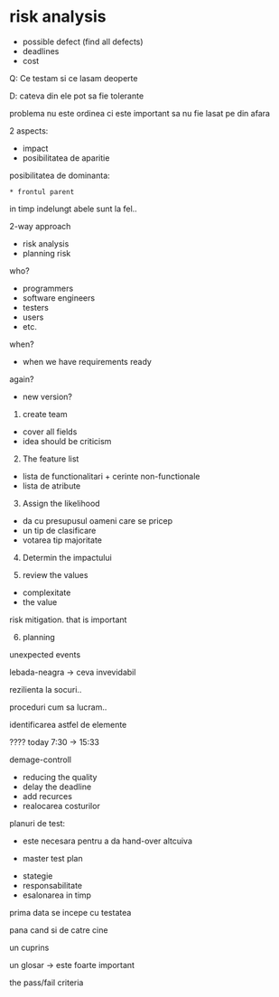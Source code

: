 # risk analysis

- possible defect (find all defects)
- deadlines
- cost

Q: Ce testam si ce lasam deoperte

D: cateva din ele pot sa fie tolerante

problema nu este ordinea ci este important sa nu fie lasat pe din afara

2 aspects:

- impact
- posibilitatea de aparitie

posibilitatea de dominanta:

    * frontul parent

in timp indelungt abele sunt la fel..

2-way approach

- risk analysis
- planning risk

who?

- programmers
- software engineers
- testers
- users
- etc.

when?

- when we have requirements ready

again?

- new version?

1. create team

- cover all fields
- idea should be criticism

2. The feature list

- lista de functionalitari + cerinte non-functionale
- lista de atribute

3. Assign the likelihood

- da cu presupusul oameni care se pricep
- un tip de clasificare
- votarea tip majoritate

4. Determin the impactului

5. review the values

- complexitate
- the value

risk mitigation. that is important

6. planning

unexpected events

lebada-neagra -> ceva invevidabil

rezilienta la socuri..

proceduri cum sa lucram..

identificarea astfel de elemente

???? today 7:30 -> 15:33

demage-controll

- reducing the quality
- delay the deadline
- add recurces
- realocarea costurilor

planuri de test:

- este necesara pentru a da hand-over altcuiva

* master test plan

- stategie
- responsabilitate
- esalonarea in timp

prima data se incepe cu testatea

pana cand si de catre cine

un cuprins

un glosar -> este foarte important

the pass/fail criteria
